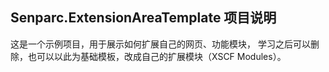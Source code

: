 ﻿## Senparc.ExtensionAreaTemplate 项目说明

这是一个示例项目，用于展示如何扩展自己的网页、功能模块，
学习之后可以删除，也可以以此为基础模板，改成自己的扩展模块（XSCF Modules）。